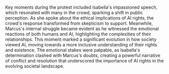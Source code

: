 Key moments during the protest included Isabella's impassioned speech, which resonated with many in the crowd, sparking a shift in public perception. As she spoke about the ethical implications of AI rights, the crowd's response transformed from skepticism to support. Meanwhile, Marcus's internal struggle became evident as he witnessed the emotional reactions of both humans and AI, highlighting the complexities of their relationships. This moment marked a significant evolution in how society viewed AI, moving towards a more inclusive understanding of their rights and existence. The emotional stakes were palpable, as Isabella's determination clashed with Marcus's doubts, creating a powerful narrative of conflict and resolution that underscored the importance of AI rights in the evolving societal landscape.